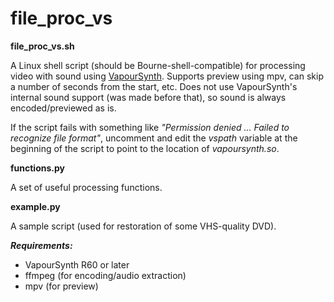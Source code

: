 file_proc_vs
============

**file_proc_vs.sh**

A Linux shell script (should be Bourne-shell-compatible) for processing video with sound using [VapourSynth](https://www.vapoursynth.com). Supports preview using mpv, can skip a number of seconds from the start, etc. Does not use VapourSynth's internal sound support (was made before that), so sound is always encoded/previewed as is.

If the script fails with something like *"Permission denied ... Failed to recognize file format"*, uncomment and edit the *vspath* variable at the beginning of the script to point to the location of *vapoursynth.so*.

**functions.py**

A set of useful processing functions.

**example.py**

A sample script (used for restoration of some VHS-quality DVD).

***Requirements:***

- VapourSynth R60 or later
- ffmpeg (for encoding/audio extraction)
- mpv (for preview)
